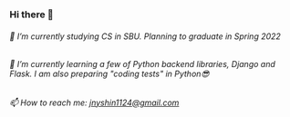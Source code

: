 ### Hi there 👋

<!--
**jnyshin/jnyshin** is a ✨ _special_ ✨ repository because its `README.md` (this file) appears on your GitHub profile.

Here are some ideas to get you started:

- 🔭 I’m currently working on ...
- 🌱 I’m currently learning ...
- 👯 I’m looking to collaborate on ...
- 🤔 I’m looking for help with ...
- 💬 Ask me about ...
- 📫 How to reach me: ...
- 😄 Pronouns: ...
- ⚡ Fun fact: ...
-->
###### 🔭 I’m currently studying CS in SBU. Planning to graduate in Spring 2022
###### 🌱 I’m currently learning a few of Python backend libraries, Django and Flask. I am also preparing "coding tests" in Python😎 
###### 📫 How to reach me: jnyshin1124@gmail.com 
